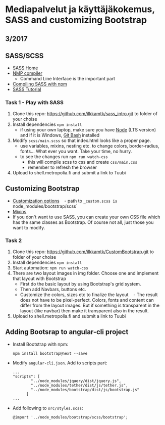 # Mediapalvelut ja käyttäjäkokemus, SASS and customizing Bootstrap


## 3/2017

## SASS/SCSS
- [SASS Home](http://sass-lang.com/)
- [NMP compiler](https://www.npmjs.com/package/node-sass)
    - Command Line Interface is the important part
- [Compiling SASS with npm](https://medium.com/@brianhan/watch-compile-your-sass-with-npm-9ba2b878415b#.bqtqo5rfa)
- [SASS Tutorial](http://tutorialzine.com/2016/01/learn-sass-in-15-minutes/)

### Task 1 - Play with SASS
1. Clone this repo: https://github.com/ilkkamtk/sass_intro.git to folder of your choise
2. Install dependencies `npm install`
    - if using your own laptop, make sure you have [Node](https://nodejs.org/en/) (LTS version) and if it is Windows, [Git Bash](https://git-scm.com/downloads) installed 
3. Modify `scss/main.scss` so that index.html looks like a proper page.
    - use variables, mixins, nesting etc. to change colors, border-radius, fonts... What ever you want. Take your time, no hurry.
    - to see the changes run `npm run watch-css`
        - this will compile scss to css and create `css/main.css`
        - remember to refresh the browser
4. Upload to shell.metropolia.fi and submit a link to Tuubi
        
## Customizing Bootstrap
- [Customization options](http://v4-alpha.getbootstrap.com/getting-started/options/#content)
    - path to `_custom.scss is `node_modules/bootstrap/scss`
- [Mixins](https://v4-alpha.getbootstrap.com/layout/grid/#sass-mixins)
- If you don't want to use SASS, you can create your own CSS file which has the same classes as Bootstrap. Of course not all, just those you want to modify.

### Task 2
1. Clone this repo: https://github.com/ilkkamtk/CustomBootstrap.git to folder of your choise
2. Install dependencies `npm install`
3. Start automation: `npm run watch-css`
4. There are two layout images in img folder. Choose one and implement that layout with Bootstrap
     - First do the basic layout by using Bootstrap's grid system.
    - Then add Navbars, buttons etc.
    - Customize the colors, sizes etc to finalize the layout
    - The result does not have to be pixel-perfect. Colors, fonts and content can differ from the layout images. But if something is transparent in the layout (like navbar) then make it transparent also in the result.
5. Upload to shell.metropolia.fi and submit a link to Tuubi

## Adding Bootsrap to angular-cli project
- Install Bootstrap with npm:
    
    ```
    npm install bootstrap@next --save
    ```

- Modify `angular-cli.json`. Add to scripts part:

    ```
    ...
    "scripts": [
            "../node_modules/jquery/dist/jquery.js",
            "../node_modules/tether/dist/js/tether.js",
            "../node_modules/bootstrap/dist/js/bootstrap.js"
          ]
    ...
    ```
    
- Add following to `src/styles.scss`:

    ```
    @import '../node_modules/bootstrap/scss/bootstrap';
    ```

